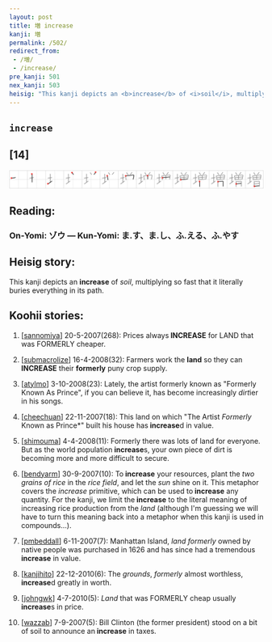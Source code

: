 ```yaml
---
layout: post
title: 増 increase
kanji: 増
permalink: /502/
redirect_from:
 - /増/
 - /increase/
pre_kanji: 501
nex_kanji: 503
heisig: "This kanji depicts an <b>increase</b> of <i>soil</i>, multiplying so fast that it literally buries everything in its path."
---
```


## `increase`

## [14]

<div class="stroke"><img src="../images/E5A297.png" /></div>

## Reading:

### On-Yomi: ゾウ &mdash; Kun-Yomi: ま.す、ま.し、ふ.える、ふ.やす

## Heisig story:

This kanji depicts an <b>increase</b> of <i>soil</i>, multiplying so fast that it literally buries everything in its path.

## Koohii stories:

1) [<a href="http://kanji.koohii.com/profile/sannomiya">sannomiya</a>] 20-5-2007(268): Prices always<strong> INCREASE</strong> for LAND that was FORMERLY cheaper.

2) [<a href="http://kanji.koohii.com/profile/submacrolize">submacrolize</a>] 16-4-2008(32): Farmers work the <strong>land</strong> so they can<strong> INCREASE</strong> their <strong>formerly</strong> puny crop supply.

3) [<a href="http://kanji.koohii.com/profile/atylmo">atylmo</a>] 3-10-2008(23): Lately, the artist formerly known as &quot;Formerly Known As Prince&quot;, if you can believe it, has become increasingly <em>dirt</em>ier in his songs.

4) [<a href="http://kanji.koohii.com/profile/cheechuan">cheechuan</a>] 22-11-2007(18): This land on which &quot;The Artist <em>Formerly</em> Known as Prince*&quot; built his house has<strong> increase</strong>d in value.

5) [<a href="http://kanji.koohii.com/profile/shimouma">shimouma</a>] 4-4-2008(11): Formerly there was lots of land for everyone. But as the world population<strong> increase</strong>s, your own piece of dirt is becoming more and more difficult to secure.

6) [<a href="http://kanji.koohii.com/profile/bendyarm">bendyarm</a>] 30-9-2007(10): To<strong> increase</strong> your resources, plant the <em>two grains of rice</em> in the <em>rice field</em>, and let the <em>sun</em> shine on it. This metaphor covers the <em>increase</em> primitive, which can be used to<strong> increase</strong> any quantity. For the kanji, we limit the<strong> increase</strong> to the literal meaning of increasing rice production from the <em>land</em> (although I&#039;m guessing we will have to turn this meaning back into a metaphor when this kanji is used in compounds...).

7) [<a href="http://kanji.koohii.com/profile/pmbeddall">pmbeddall</a>] 6-11-2007(7): Manhattan Island, <em>land</em> <em>formerly</em> owned by native people was purchased in 1626 and has since had a tremendous<strong> increase</strong> in value.

8) [<a href="http://kanji.koohii.com/profile/kanjihito">kanjihito</a>] 22-12-2010(6): The <em>grounds</em>, <em>formerly</em> almost worthless,<strong> increase</strong>d greatly in worth.

9) [<a href="http://kanji.koohii.com/profile/johngwk">johngwk</a>] 4-7-2010(5): <em>Land</em> that was FORMERLY cheap usually<strong> increase</strong>s in price.

10) [<a href="http://kanji.koohii.com/profile/wazzab">wazzab</a>] 7-9-2007(5): Bill Clinton (the former president) stood on a bit of soil to announce an<strong> increase</strong> in taxes.
